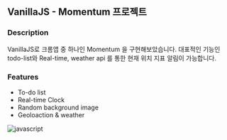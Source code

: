 ## VanillaJS - Momentum 프로젝트

### Description
VanillaJS로 크롬앱 중 하나인 Momentum 을 구현해보았습니다. 대표적인 기능인 todo-list와 Real-time, weather api 를 통한 현재 위치 지표 알림이 가능합니다.

### Features 
* To-do list
* Real-time Clock
* Random background image
* Geoloaction & weather

![javascript](https://user-images.githubusercontent.com/95459711/160228730-e26d8a2b-015a-45d7-a0b6-981a55600a92.jpg)
